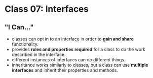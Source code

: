 # Class 07: Interfaces

## "I Can..."

- classes can opt in to an interface in order to **gain and share** functionality.
- provides **rules and properties** **required** for a class to do the work described in the interface.
- different instances of interfaces can do different things.
- inheritance works similarly to classes, but a class can use **multiple interfaces** and inherit their properties and methods.
